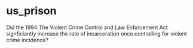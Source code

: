 # us_prison

Did the 1994 The Violent Crime Control and Law Enforcement Act signficiantly increase the rate of incarceration once controlling for violent crime incidence?
